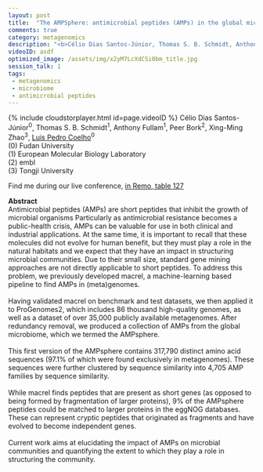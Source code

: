 ```yaml
---
layout: post
title:  "The AMPSphere: antimicrobial peptides (AMPs) in the global microbiome"
comments: true
category: metagenomics
description: "<b>Célio Dias Santos-Júnior, Thomas S. B. Schmidt, Anthony Fullam, Peer Bork, Xing-Ming Zhao, Luis Pedro Coelho</b><br/>Antimicrobial peptides (AMPs) are short peptides t..."
videoID: asdf
optimized_image: /assets/img/x2yM7LcXdCSi0bm_title.jpg
session_talk: 1
tags:
 - metagenomics
 - microbiome
 - antimicrobial peptides
---
```

{% include cloudstorplayer.html id=page.videoID %}
Célio Dias Santos-Júnior<sup>0</sup>, Thomas S. B. Schmidt<sup>1</sup>, Anthony Fullam<sup>1</sup>, Peer Bork<sup>2</sup>, Xing-Ming Zhao<sup>3</sup>, <u>Luis Pedro Coelho</u><sup>0</sup><br/>
\(0\) Fudan University<br/>
\(1\) European Molecular Biology Laboratory<br/>
\(2\) embl<br/>
\(3\) Tongji University

Find me during our live conference, [in Remo, table 127](https://remo.co)

<b>Abstract</b><br/>
Antimicrobial peptides \(AMPs\) are short peptides that inhibit the growth of microbial organisms Particularly as antimicrobial resistance becomes a public-health crisis, AMPs can be valuable for use in both clinical and industrial applications. At the same time, it is important to recall that these molecules did not evolve for human benefit, but they must play a role in the natural habitats and we expect that they have an impact in structuring microbial communities. Due to their small size, standard gene mining approaches are not directly applicable to short peptides. To address this problem, we previously developed macrel, a machine-learning based pipeline to find AMPs in \(meta\)genomes.<br/><br/>Having validated macrel on benchmark and test datasets, we then applied it to ProGenomes2, which includes 86 thousand high-quality genomes, as well as a dataset of over 35,000 publicly available metagenomes. After redundancy removal, we produced a collection of AMPs from the global microbiome, which we termed the AMPsphere.<br/><br/>This first version of the AMPsphere contains 317,790 distinct amino acid sequences \(97.1% of which were found exclusively in metagenomes\). These sequences were further clustered by sequence similarity into 4,705 AMP families by sequence similarity.<br/><br/>While macrel finds peptides that are present as short genes \(as opposed to being formed by fragmentation of larger proteins\), 9% of the AMPsphere peptides could be matched to larger proteins in the eggNOG databases. These can represent cryptic peptides that originated as fragments and have evolved to become independent genes.<br/><br/>Current work aims at elucidating the impact of AMPs on microbial communities and quantifying the extent to which they play a role in structuring the community.<br/>

